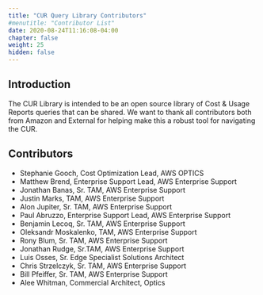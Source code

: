 ```yaml
---
title: "CUR Query Library Contributors"
#menutitle: "Contributor List"
date: 2020-08-24T11:16:08-04:00
chapter: false
weight: 25
hidden: false
---
```


## Introduction
The CUR Library is intended to be an open source library of Cost & Usage Reports queries that can be shared.  We want to thank all contributors both from Amazon and External for helping make this a robust tool for navigating the CUR. 

## Contributors
- Stephanie Gooch, Cost Optimization Lead, AWS OPTICS
- Matthew Brend, Enterprise Support Lead, AWS Enterprise Support
- Jonathan Banas, Sr. TAM, AWS Enterprise Support
- Justin Marks, TAM, AWS Enterprise Support
- Alon Jupiter, Sr. TAM, AWS Enterprise Support
- Paul Abruzzo, Enterprise Support Lead, AWS Enterprise Support
- Benjamin Lecoq, Sr. TAM, AWS Enterprise Support
- Oleksandr Moskalenko, TAM, AWS Enterprise Support
- Rony Blum, Sr. TAM, AWS Enterprise Support
- Jonathan Rudge, Sr.TAM, AWS Enterprise Support
- Luis Osses, Sr. Edge Specialist Solutions Architect
- Chris Strzelczyk, Sr. TAM, AWS Enterprise Support
- Bill Pfeiffer, Sr. TAM, AWS Enterprise Support
- Alee Whitman, Commercial Architect, Optics